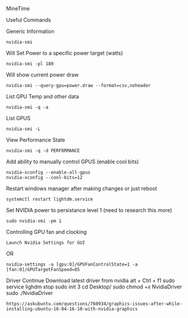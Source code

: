 MineTime

Useful Commands

Generic Information
    
    nvidia-smi

Will Set Power to a specific power target (watts)

    nvidia-smi -pl 180


Will show current power draw

    nvidia-smi --query-gpu=power.draw --format=csv,noheader

List GPU Temp and other data
    
    nvidia-smi -q -a
    
List GPUS
    
    nvidia-smi -L

View Performance State

    nvidia-smi -q -d PERFORMANCE



Add ability to manually control GPUS (enable cool bits)

    nvidia-xconfig --enable-all-gpus
    nvidia-xconfig --cool-bits=12

Restart windows manager after making changes or just reboot

    systemctl restart lightdm.service
    

Set NVIDIA power to persistance level 1 (need to research this more)

    sudo nvidia-smi -pm 1

Controlling GPU fan and clocking

    Launch Nvidia Settings for GUI
    
OR

    nvidia-settings -a [gpu:0]/GPUFanControlState=1 -a [fan:0]/GPUTargetFanSpeed=85
    
    

Driver Continue
    Download latest driver from nvidia
    alt + Ctrl + f1
    sudo service lighdm stop
    sudo init 3
    cd Desktop/
    sudo chmod +x NvidiaDriver
    sudo ./NvidiaDriver
    
    
    https://askubuntu.com/questions/760934/graphics-issues-after-while-installing-ubuntu-16-04-16-10-with-nvidia-graphics